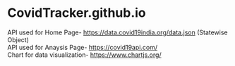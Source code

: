 # CovidTracker.github.io
API used for Home Page- https://data.covid19india.org/data.json (Statewise Object)                  
API used for Anaysis Page- https://covid19api.com/                               
Chart for data visualization- https://www.chartjs.org/
